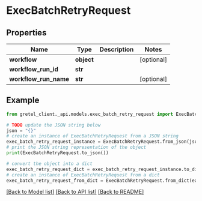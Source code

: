 # ExecBatchRetryRequest


## Properties

Name | Type | Description | Notes
------------ | ------------- | ------------- | -------------
**workflow** | **object** |  | [optional] 
**workflow_run_id** | **str** |  | 
**workflow_run_name** | **str** |  | [optional] 

## Example

```python
from gretel_client._api.models.exec_batch_retry_request import ExecBatchRetryRequest

# TODO update the JSON string below
json = "{}"
# create an instance of ExecBatchRetryRequest from a JSON string
exec_batch_retry_request_instance = ExecBatchRetryRequest.from_json(json)
# print the JSON string representation of the object
print(ExecBatchRetryRequest.to_json())

# convert the object into a dict
exec_batch_retry_request_dict = exec_batch_retry_request_instance.to_dict()
# create an instance of ExecBatchRetryRequest from a dict
exec_batch_retry_request_from_dict = ExecBatchRetryRequest.from_dict(exec_batch_retry_request_dict)
```
[[Back to Model list]](../README.md#documentation-for-models) [[Back to API list]](../README.md#documentation-for-api-endpoints) [[Back to README]](../README.md)


